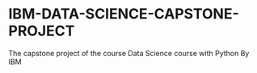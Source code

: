 # IBM-DATA-SCIENCE-CAPSTONE-PROJECT
The capstone project of the course Data Science course with Python By IBM
